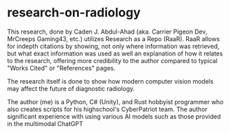 # research-on-radiology

This research, done by Caden J. Abdul-Ahad (aka. Carrier Pigeon Dev, MrCreeps Gaming43, etc.) utilizes Research as a Repo (RaaR). RaaR allows for indepth citations by showing, not only where information was retrieved, but what exact information was used as well an explanation of how it relates to the research, offering more credibility to the author compared to typical "Works Cited" or "References" pages.

The research itself is done to show how modern computer vision models may affect the future of diagnostic radiology.

The author (me) is a Python, C# (Unity), and Rust hobbyist programmer who also creates scripts for his highschool's CyberPatriot team. The author significant experience with using various AI models such as those provided in the multimodal ChatGPT